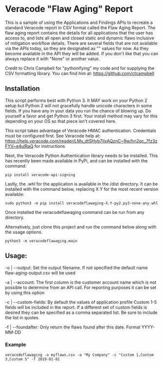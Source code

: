 # Veracode "Flaw Aging" Report
This is a sample of using the Applications and Findings APIs to recreate a standard Veracode report in CSV format called the Flaw Aging Report. The flaw aging report contains the details for all applications that the user has access to, and lists all open and closed static and dynamic flaws inclusive of mitigation workflow details.
There are several fields that are not available via the APIs today, so they are designated as "<placeholder>" values for now. As they become available in the API they will be added. If you don't like that you can always replace it with "None" or another value.
  
Credit to Chris Campbell for "pythonifying" my code and for supplying the CSV formatting library. You can find him at: https://github.com/ctcampbell

## Installation
This script performs best with Python 3. It MAY work on your Python 2 setup but Python 2 will not gracefully handle unicode characters in some fields. If you have any in your data you run the chance of blowing up. Do yourself a favor and get Python 3 first. Your install method may vary for this depending on your OS so that piece isn't covered here.

This script takes advantage of Veracode HMAC authentication. Credentials must be configured first. See Veracode help at: https://help.veracode.com/reader/LMv_dtSHyb7iIxAQznC~9w/hn2qc_7fz3zFYV~e4ulRaQ for instructions

Next, the Veracode Python Authentication library needs to be installed. This has recently been made available in PyPi, and can be installed with the command:
```
pip install veracode-api-signing
```
Lastly, the .whl for the application is available in the /dist directory. It can be installed with the command below, replacing X.Y for the most recent version available:
```
sudo python3 -m pip install veracodeflawaging-X.Y-py2.py3-none-any.whl
```
Once installed the veracodeflawaging command can be run from any directory.

Alternatively, just clone this project and run the command below along with the usage options.
```
python3 -m veracodeflawaging.main
```

## Usage:
-o | --output: Set the output filename. If not specified the default name flaw-aging-output.csv will be used

-a | --account: The first column is the customer account name which is not possible to determine from an API call. For reporting purposes it can be set by using this option

-c | --custom-fields: By default the values of application profile Custom 1-5 fields will be included in the report. If a different set of custom fields is desired they can be specified as a comma separated list. Be sure to include the list in quotes.

-f | --foundafter: Only return the flaws found after this date. Format YYYY-MM-DD

### Example
```
veracodeflawaging -o myflaws.csv -a "My Company" -c "Custom 1,Custom 3,Custom 5" -f 2019-01-01
